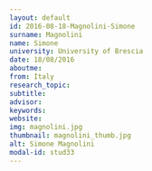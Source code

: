 ```yaml
---
layout: default 
id: 2016-08-18-Magnolini-Simone
surname: Magnolini
name: Simone
university: University of Brescia
date: 18/08/2016
aboutme: 
from: Italy
research_topic: 
subtitle: 
advisor: 
keywords: 
website: 
img: magnolini.jpg
thumbnail: magnolini_thumb.jpg
alt: Simone Magnolini
modal-id: stud33
---
```

